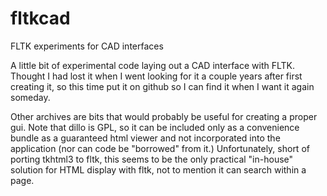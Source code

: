 fltkcad
=======

FLTK experiments for CAD interfaces

A little bit of experimental code laying out a CAD interface with FLTK.  Thought I had lost it when
I went looking for it a couple years after first creating it, so this time put it on github so I can
find it when I want it again someday.

Other archives are bits that would probably be useful for creating a proper gui.  Note that dillo
is GPL, so it can be included only as a convenience bundle as a guaranteed html viewer and not
incorporated into the application (nor can code be "borrowed" from it.)  Unfortunately, short of
porting tkhtml3 to fltk, this seems to be the only practical "in-house" solution for HTML display
with fltk, not to mention it can search within a page.
